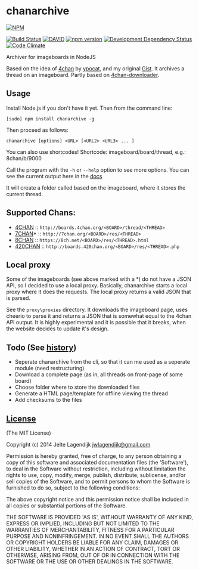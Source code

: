chanarchive
===========

[![NPM](https://nodei.co/npm/chanarchive.png?downloads=true&downloadRank=true&stars=true)](https://nodei.co/npm/chanarchive/)

[![Build Status](https://travis-ci.org/j3lte/chanarchive.svg?branch=master)](https://travis-ci.org/j3lte/chanarchive)
[![DAVID](https://david-dm.org/j3lte/chanarchive.png)](https://david-dm.org/j3lte/chanarchive)
[![npm version](https://badge.fury.io/js/chanarchive.svg)](http://badge.fury.io/js/chanarchive)
[![Development Dependency Status](https://david-dm.org/j3lte/chanarchive/dev-status.svg?theme=shields.io)](https://david-dm.org/j3lte/chanarchive#info=devDependencies)
[![Code Climate](https://codeclimate.com/github/j3lte/chanarchive/badges/gpa.svg)](https://codeclimate.com/github/j3lte/chanarchive)

Archiver for imageboards in NodeJS

Based on the idea of [4chan](https://github.com/ypocat/4chan) by [ypocat](https://github.com/ypocat), and my original [Gist](https://gist.github.com/j3lte/5326383). It archives a thread on an imageboard. Partly based on [4chan-downloader](https://www.npmjs.org/package/4chan-downloader).

## Usage

Install Node.js if you don't have it yet. Then from the command line:

    [sudo] npm install chanarchive -g

Then proceed as follows:

    chanarchive [options] <URL> [<URL2> <URL3> ... ]

You can also use shortcodes! Shortcode: imageboard/board/thread, e.g.: 8chan/b/9000

Call the program with the `-h` or `--help` option to see more options. You can see the current output here in the [docs](https://github.com/j3lte/chanarchive/blob/master/docs/cli.md)

It will create a folder called based on the imageboard, where it stores the current thread.

## Supported Chans:

  * [4CHAN](http://www.4chan.org/)   ::  `http://boards.4chan.org/<BOARD>/thread/<THREAD>`
  * [7CHAN](http://7chan.org/)*  ::  `http://7chan.org/<BOARD>/res/<THREAD>`
  * [8CHAN](https://8ch.net/)   ::  `https://8ch.net/<BOARD>/res/<THREAD>.html`
  * [420CHAN](http://420chan.org/) ::  `http://boards.420chan.org/<BOARD>/res/<THREAD>.php`

## Local proxy

Some of the imageboards (see above marked with a *) do not have a JSON API, so I decided to use a local proxy. Basically, chanarchive starts a local proxy where it does the requests. The local proxy returns a valid JSON that is parsed.

See the `proxy\proxies` directory. It downloads the imageboard page, uses cheerio to parse it and returns a JSON that is somewhat equal to the 4chan API output. It is highly experimental and it is possible that it breaks, when the website decides to update it's design.

## Todo (See [history](https://github.com/j3lte/chanarchive/blob/master/History.md))

  * Seperate chanarchive from the cli, so that it can me used as a seperate module (need restructuring)
  * Download a complete page (as in, all threads on front-page of some board)
  * Choose folder where to store the downloaded files
  * Generate a HTML page/template for offline viewing the thread
  * Add checksums to the files

## [License](https://github.com/j3lte/chanarchive/blob/master/LICENSE)

(The MIT License)

Copyright (c) 2014 Jelte Lagendijk <jwlagendijk@gmail.com>

Permission is hereby granted, free of charge, to any person obtaining a copy of this software and associated documentation files (the 'Software'), to deal in the Software without restriction, including without limitation the rights to use, copy, modify, merge, publish, distribute, sublicense, and/or sell copies of the Software, and to permit persons to whom the Software is furnished to do so, subject to the following conditions:

The above copyright notice and this permission notice shall be included in all copies or substantial portions of the Software.

THE SOFTWARE IS PROVIDED 'AS IS', WITHOUT WARRANTY OF ANY KIND, EXPRESS OR IMPLIED, INCLUDING BUT NOT LIMITED TO THE WARRANTIES OF MERCHANTABILITY, FITNESS FOR A PARTICULAR PURPOSE AND NONINFRINGEMENT. IN NO EVENT SHALL THE AUTHORS OR COPYRIGHT HOLDERS BE LIABLE FOR ANY CLAIM, DAMAGES OR OTHER LIABILITY, WHETHER IN AN ACTION OF CONTRACT, TORT OR OTHERWISE, ARISING FROM, OUT OF OR IN CONNECTION WITH THE SOFTWARE OR THE USE OR OTHER DEALINGS IN THE SOFTWARE.

